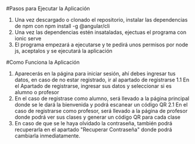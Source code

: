 #Pasos para Ejecutar la Aplicación
1. Una vez descargado o clonado el repositorio, instalar las dependencias de npm con npm install -g @angular/cli
2. Una vez las dependencias estén insataladas, ejectuas el programa con ionic serve
3. El programa empezará a ejecutarse y te pedirá unos permisos por node js, aceptalos y se ejecutará la aplicación

#Como Funciona la Aplicación
1. Aparecerás en la página para iniciar sesión, ahí debes ingresar tus datos, en caso de no estar registrado, ir al apartado de registrarse
1.1 En el Apartado de registrarse, ingresar sus datos y seleccionar si es alumno o profesor
2. En el caso de registrase como alumno, será llevado a la página principal donde se le dará la bienvenida y podrá escanear un código QR
2.1 En el caso de registrarse como profesor, será llevado a la página de profesor donde podrá ver sus clases y generar un código QR para cada clase
3. En caso de que se le haya olvidado la contraseña, también podrá recuperarla en el apartado "Recuperar Contraseña" donde podrá cambiarla inmediatamente.

